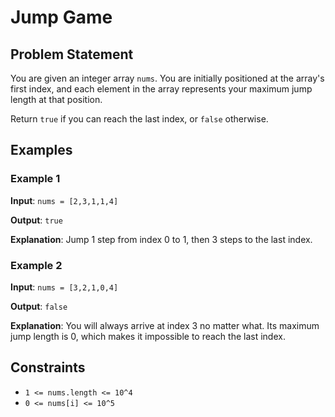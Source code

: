 # Jump Game

## Problem Statement

You are given an integer array `nums`. You are initially positioned at the array's first index, and each element in the array represents your maximum jump length at that position.

Return `true` if you can reach the last index, or `false` otherwise.

## Examples

### Example 1

**Input**: `nums = [2,3,1,1,4]`

**Output**: `true`

**Explanation**: Jump 1 step from index 0 to 1, then 3 steps to the last index.

### Example 2

**Input**: `nums = [3,2,1,0,4]`

**Output**: `false`

**Explanation**: You will always arrive at index 3 no matter what. Its maximum jump length is 0, which makes it impossible to reach the last index.

## Constraints

- `1 <= nums.length <= 10^4`
- `0 <= nums[i] <= 10^5`
